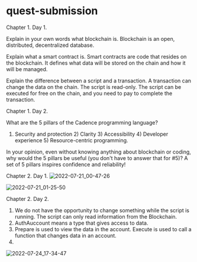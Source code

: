 # quest-submission

Chapter 1. Day 1. 

Explain in your own words what blockchain is.  Blockchain is an open, distributed, decentralized database.

 Explain what a smart contract is.
 Smart contracts are code that resides on the blockchain.  It defines what data will be stored on the chain and how it will be managed.

 Explain the difference between a script and a transaction.
 A transaction can change the data on the chain.
 The script is read-only.
 The script can be executed for free on the chain, and you need to pay to complete the transaction.

Chapter 1. Day 2. 

What are the 5 pillars of the Cadence programming language?
  1) Security and protection 2) Clarity 3) Accessibility 4) Developer experience 5) Resource-centric programming.

  In your opinion, even without knowing anything about blockchain or coding, why would the 5 pillars be useful (you don't have to answer that for #5)?
 A set of 5 pillars inspires confidence and reliability!

Chapter 2. Day 1. 
![2022-07-21_00-47-26](https://user-images.githubusercontent.com/109033106/180090410-0e2cbc54-9e76-4a4e-a155-ba282f658a21.png)

![2022-07-21_01-25-50](https://user-images.githubusercontent.com/109033106/180093169-666285c3-bdb4-4f93-b316-38fe9aed97de.png)

Chapter 2. Day 2.


1. We do not have the opportunity to change something while the script is running.  The script can only read information from the Blockchain.
2. AuthAuccount means a type that gives access to data.
3. Prepare is used to view the data in the account.  Execute is used to call a function that changes data in an account.
4. 
![2022-07-24_17-34-47](https://user-images.githubusercontent.com/109033106/180652076-5e6113db-902d-4f02-acd6-78983e78db30.png)

